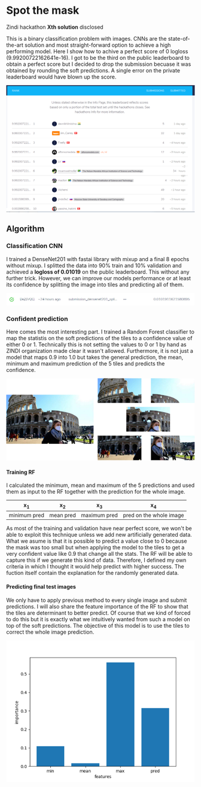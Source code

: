 # Spot the mask
Zindi hackathon **Xth solution** disclosed

This is a binary classification problem with images. CNNs are the state-of-the-art solution and most straight-forward option to achieve a high performing model. Here I show how to achive a perfect score of 0 logloss (9.99200722162641e-16). I got to be the third on the public leaderboard to obtain a perfect score but I decided to drop the submission becuase it was obtained by rounding the soft predictions. A single error on the private leaderboard would have blown up the score.

![leaderboard](https://github.com/alfonmedela/spot_the_mask/blob/master/imgs/public_leaderboard.PNG)

## Algorithm 

### Classification CNN

I trained a DenseNet201 with fastai library with mixup and a final 8 epochs without mixup. I splitted the data into 90% train and 10% validation and achieved a **logloss of 0.01019** on the public leaderboard. This without any further trick. However, we can improve our models performance or at least its confidence by splitting the image into tiles and predicting all of them.

![submission](https://github.com/alfonmedela/spot_the_mask/blob/master/imgs/cnn_pred.PNG)

### Confident prediction

Here comes the most interesting part. I trained a Random Forest classifier to map the statistis on the soft predictions of the tiles to a confidence value of either 0 or 1. Technically this is not setting the values to 0 or 1 by hand as ZINDI organization made clear it wasn't allowed. Furthermore, it is not just a model that maps 0.9 into 1.0 but takes the general prediction, the mean, minimum and maximum prediction of the 5 tiles and predicts the confidence.

![tiles](https://github.com/alfonmedela/spot_the_mask/blob/master/imgs/tiles_diagram.png)

#### Training RF

I calculated the minimum, mean and maximum of the 5 predictions and used them as input to the RF together with the prediction for the whole image.


| x<sub>1</sub>  |  x<sub>2</sub>| x<sub>3</sub> | x<sub>4</sub>| 
| ------------- | ------------- |------------- | ------------- |
| minimum pred   | mean pred        | maximum pred        | pred on the whole image |


As most of the training and validation have near perfect score, we won't be able to exploit this technique unless we add new artificially generated data. What we asume is that it is possible to predict a value close to 0 because the mask was too small but when applying the model to the tiles to get a very confident value like 0.9 that change all the stats. The RF will be able to capture this if we generate this kind of data. Therefore, I defined my own criteria in which I thought it would help predict with higher success. The fuction itself contain the explanation for the randomly generated data.

#### Predicting final test images

We only have to apply previous method to every single image and submit predictions. I will also share the feature importance of the RF to show that the tiles are determinant to better predict. Of course that we kind of forced to do this but it is exactly what we intuitively wanted from such a model on top of the soft predictions. The objective of this model is to use the tiles to correct the whole image prediction.

![feature importance](https://github.com/alfonmedela/spot_the_mask/blob/master/imgs/bar_plot.png)


